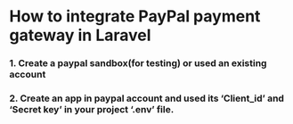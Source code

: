 # How to integrate PayPal payment gateway in Laravel

### 1. Create a paypal sandbox(for testing) or used an existing account
### 2. Create an app in paypal account and used its ‘Client_id’ and ‘Secret key’ in your project ‘.env’ file.
